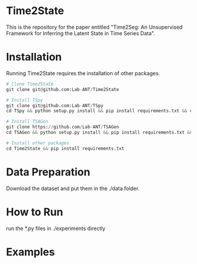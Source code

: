 # Time2State

This is the repository for the paper entitled "Time2Seg: An Unsupervised Framework for Inferring the Latent State in Time Series Data".

# Installation

Running Time2State requires the installation of other packages.

```python
# Clone Time2State
git clone git@github.com:Lab-ANT/Time2State

# Install TSpy
git clone git@github.com:Lab-ANT/TSpy
cd TSpy && python setup.py install && pip install requirements.txt && cd ..

# Install TSAGen
git clone https://github.com/Lab-ANT/TSAGen
cd TSAGen && python setup.py install && pip install requirements.txt && cd ..

# Install other packages
cd Time2State && pip install requirements.txt
```

# Data Preparation

Download the dataset and put them in the ./data folder.


# How to Run

run the *.py files in ./experiments directly

# Examples
